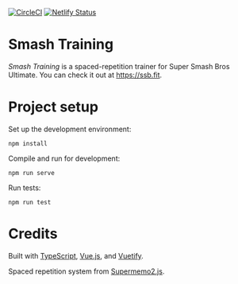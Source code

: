 [![CircleCI](https://circleci.com/gh/arxanas/smashtraining.svg?style=svg&circle-token=62070292aa6ff07692322252af7850f79a6701e6)](https://circleci.com/gh/arxanas/smashtraining) [![Netlify Status](https://api.netlify.com/api/v1/badges/4b4a40dd-6b9d-412e-b997-9c13496cf34c/deploy-status)](https://app.netlify.com/sites/smashtraining/deploys)

# Smash Training

_Smash Training_ is a spaced-repetition trainer for Super Smash Bros Ultimate. You can check it out at https://ssb.fit.

# Project setup

Set up the development environment:

```
npm install
```

Compile and run for development:

```
npm run serve
```

Run tests:

```
npm run test
```

# Credits

Built with [TypeScript](http://www.typescriptlang.org/), [Vue.js](https://vuejs.org/), and [Vuetify](vuetifyjs.com).

Spaced repetition system from [Supermemo2.js](https://github.com/sunaiwen/supermemo2.js/).
